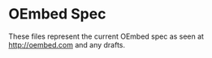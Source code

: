 OEmbed Spec
===========

These files represent the current OEmbed spec as seen at 
<a href="http://oembed.com">http://oembed.com</a> and any drafts.
